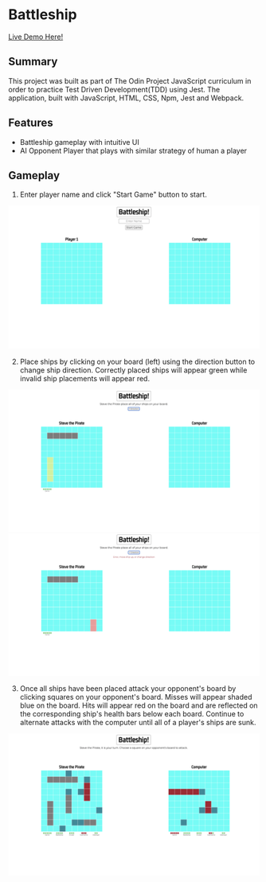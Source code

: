 # Battleship

[Live Demo Here!](https://zflegle3.github.io/battleship/)

## Summary

This project was built as part of The Odin Project JavaScript curriculum in order to practice
Test Driven Development(TDD) using Jest. The application, built with JavaScript, HTML, CSS, Npm, Jest and Webpack.

## Features
* Battleship gameplay with intuitive UI
* AI Opponent Player that plays with similar strategy of human a player

## Gameplay
1. Enter player name and click "Start Game" button to start.


![demo image](https://raw.githubusercontent.com/zflegle3/battleship/main/src/images/battleship-gameplay-1.png)

2. Place ships by clicking on your board (left) using the direction button to change ship direction. Correctly placed ships will appear green while invalid ship placements will appear red.


![demo image](https://raw.githubusercontent.com/zflegle3/battleship/main/src/images/battleship-gameplay-3.png)
![demo image](https://raw.githubusercontent.com/zflegle3/battleship/main/src/images/battleship-gameplay-2.png)

3. Once all ships have been placed attack your opponent's board by clicking squares on your opponent's board. Misses will appear shaded blue on the board. Hits will appear red on the board and are reflected on the corresponding ship's health bars below each board. Continue to alternate attacks with the computer until all of a player's ships are sunk. 


![demo image](https://raw.githubusercontent.com/zflegle3/battleship/main/src/images/battleship-gameplay-4.png)
